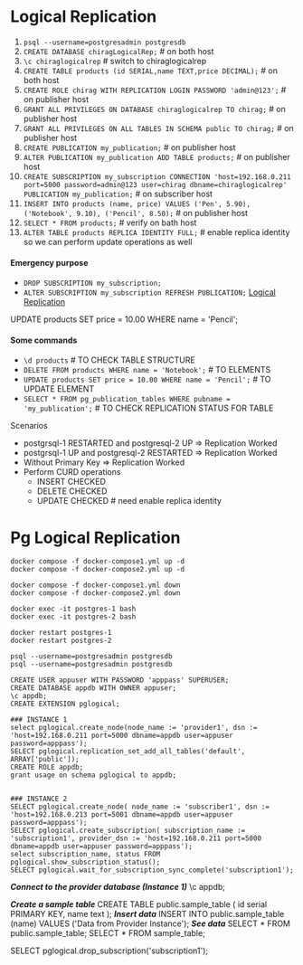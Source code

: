 # Logical Replication
1. `psql --username=postgresadmin postgresdb`
2. `CREATE DATABASE chiragLogicalRep;` # on both host
3. `\c chiraglogicalrep` # switch to chiraglogicalrep
4. `CREATE TABLE products (id SERIAL,name TEXT,price DECIMAL);` # on both host
5. `CREATE ROLE chirag WITH REPLICATION LOGIN PASSWORD 'admin@123';` # on publisher host
6. `GRANT ALL PRIVILEGES ON DATABASE chiraglogicalrep TO chirag;` # on publisher host
7. `GRANT ALL PRIVILEGES ON ALL TABLES IN SCHEMA public TO chirag;` # on publisher host
8. `CREATE PUBLICATION my_publication;` # on publisher host
9. `ALTER PUBLICATION my_publication ADD TABLE products;` # on publisher host
10. `CREATE SUBSCRIPTION my_subscription CONNECTION 'host=192.168.0.211 port=5000 password=admin@123 user=chirag dbname=chiraglogicalrep' PUBLICATION my_publication;` # on subscriber host
11. `INSERT INTO products (name, price) VALUES ('Pen', 5.90), ('Notebook', 9.10), ('Pencil', 8.50);` # on publisher host
12. `SELECT * FROM products;` # verify on bath host
13. `ALTER TABLE products REPLICA IDENTITY FULL;` # enable replica identity so we can perform update operations as well

<!-- 
14. `CREATE TABLE orders (quantity INT,price DECIMAL);`
15. `ALTER PUBLICATION my_publication ADD TABLE orders;` 
16. `INSERT INTO orders (quantity, price) VALUES (10, 99.99),(5, 49.50);`
-->

#### Emergency purpose
- `DROP SUBSCRIPTION my_subscription;`
- `ALTER SUBSCRIPTION my_subscription REFRESH PUBLICATION;` 
[Logical Replication](https://www.youtube.com/watch?v=qKdcwkRMaNI)

UPDATE products SET price = 10.00 WHERE name = 'Pencil';
#### Some commands
- `\d products` # TO CHECK TABLE STRUCTURE
- `DELETE FROM products WHERE name = 'Notebook';`  # TO ELEMENTS
- `UPDATE products SET price = 10.00 WHERE name = 'Pencil';` # TO UPDATE ELEMENT
- `SELECT * FROM pg_publication_tables WHERE pubname = 'my_publication';` # TO CHECK REPLICATION STATUS FOR TABLE

Scenarios
- postgrsql-1 RESTARTED and postgresql-2 UP => Replication Worked
- postgrsql-1 UP and postgresql-2 RESTARTED => Replication Worked
- Without Primary Key => Replication Worked
- Perform CURD operations
    - INSERT CHECKED
    - DELETE CHECKED
    - UPDATE CHECKED # need enable replica identity



# Pg Logical Replication

```
docker compose -f docker-compose1.yml up -d
docker compose -f docker-compose2.yml up -d
```

```
docker compose -f docker-compose1.yml down
docker compose -f docker-compose2.yml down
```

```
docker exec -it postgres-1 bash 
docker exec -it postgres-2 bash 
```

```
docker restart postgres-1
docker restart postgres-2 
```

```
psql --username=postgresadmin postgresdb
psql --username=postgresadmin postgresdb
```

```
CREATE USER appuser WITH PASSWORD 'apppass' SUPERUSER;
CREATE DATABASE appdb WITH OWNER appuser;
\c appdb;
CREATE EXTENSION pglogical;

### INSTANCE 1
select pglogical.create_node(node_name := 'provider1', dsn := 'host=192.168.0.211 port=5000 dbname=appdb user=appuser password=apppass');
SELECT pglogical.replication_set_add_all_tables('default', ARRAY['public']);
CREATE ROLE appdb;
grant usage on schema pglogical to appdb;


### INSTANCE 2
SELECT pglogical.create_node( node_name := 'subscriber1', dsn := 'host=192.168.0.213 port=5001 dbname=appdb user=appuser password=apppass');
SELECT pglogical.create_subscription( subscription_name := 'subscription1', provider_dsn := 'host=192.168.0.211 port=5000 dbname=appdb user=appuser password=apppass');
select subscription_name, status FROM pglogical.show_subscription_status();
SELECT pglogical.wait_for_subscription_sync_complete('subscription1');
```


***Connect to the provider database (Instance 1)***
\c appdb;

***Create a sample table***
CREATE TABLE public.sample_table (
    id serial PRIMARY KEY,
    name text
);
***Insert data***
INSERT INTO public.sample_table (name) VALUES ('Data from Provider Instance');
***See data***
SELECT * FROM public.sample_table;
SELECT * FROM sample_table;



SELECT pglogical.drop_subscription('subscription1');